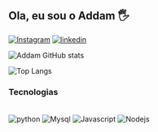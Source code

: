## Ola, eu sou o Addam 🖐️

[![Instagram](https://img.shields.io/badge/Instagram-E4405F?style=for-the-badge&logo=instagram&logoColor=white)]( https://www.instagram.com/invites/contact/?igsh=1q176lgsq86zc&utm_content=pkj2v7)
[![linkedin](https://img.shields.io/badge/LinkedIn-0077B5?style=for-the-badge&logo=linkedin&logoColor=white)](https://github.com/Addam78)

![Addam GitHub stats](https://github-readme-stats.vercel.app/api?username=Addam&show_icons=true&theme=onedark)

![Top Langs](https://github-readme-stats.vercel.app/api/top-langs/?username=anuraghazra&size_weight=0.5&count_weight=0.5)
### Tecnologias 

<div style="display: inline_block"><br/>
  <img align="center" alt="python" src ="https://img.shields.io/badge/Python-3776AB?style=for-the-badge&logo=python&logoColor=white">
  <img align="center" alt="Mysql" src ="https://img.shields.io/badge/MySQL-00000F?style=for-the-badge&logo=mysql&logoColor=white">
    <img align="center" alt="Javascript" src ="https://img.shields.io/badge/JavaScript-F7DF1E?style=for-the-badge&logo=javascript&logoColor=black">
        <img align="center" alt="Nodejs" src ="https://img.shields.io/badge/Node.js-43853D?style=for-the-badge&logo=node.js&logoColor=white"
</div><br/>
